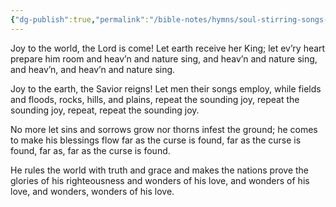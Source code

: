 ```yaml
---
{"dg-publish":true,"permalink":"/bible-notes/hymns/soul-stirring-songs-and-hymns/joy-to-the-world/","title":"Joy to the World","created":"","updated":""}
---
```



Joy to the world, the Lord is come!
Let earth receive her King;
let ev’ry heart prepare him room
and heav’n and nature sing,
and heav’n and nature sing,
and heav’n, and heav’n and nature sing.

Joy to the earth, the Savior reigns!
Let men their songs employ,
while fields and floods, rocks, hills, and plains,
repeat the sounding joy,
repeat the sounding joy,
repeat, repeat the sounding joy.

No more let sins and sorrows grow
nor thorns infest the ground;
he comes to make his blessings flow
far as the curse is found,
far as the curse is found,
far as, far as the curse is found.

He rules the world with truth and grace
and makes the nations prove
the glories of his righteousness
and wonders of his love,
and wonders of his love,
and wonders, wonders of his love.